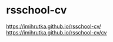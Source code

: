 # rsschool-cv

https://imihrutka.github.io/rsschool-cv/  
https://imihrutka.github.io/rsschool-cv/cv
